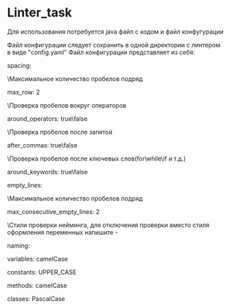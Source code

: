 # Linter_task
Для использования потребуется java файл с кодом и файл конфугурации

Файл конфигурации следует сохранить в одной директории с линтером в виде "config.yaml"
Файл конфигурации представляет из себя:

spacing:

\\Максимальное количество пробелов подряд

max_row: 2

\\Проверка пробелов вокруг операторов

  around_operators: true\false

\\Проверка пробелов после запятой

  after_commas: true\false

\\Проверка пробелов после ключевых слов(for\while\if и т.д.)

around_keywords: true\false

empty_lines:

\\Максимальное количество пробелов подряд

  max_consecutive_empty_lines: 2

\\Стили проверки нейминга, для отключения проверки вместо стиля оформления переменных напишите -

naming:

  variables: camelCase

  constants: UPPER_CASE

  methods: camelCase

  classes: PascalCase
